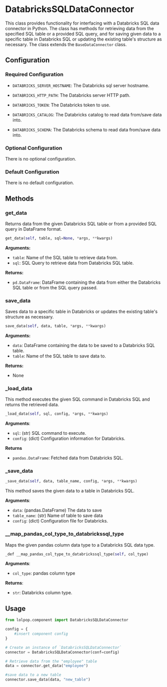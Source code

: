 # DatabricksSQLDataConnector

This class provides functionality for interfacing with a Databricks SQL data connector in Python. The class has methods for retrieving data from the specified SQL table or a provided SQL query, and for saving given data to a specific table in Databricks SQL or updating the existing table's structure as necessary. The class extends the `BaseDataConnector` class.

## Configuration

### Required Configuration

- `DATABRICKS_SERVER_HOSTNAME`: The Databricks sql server hostname.

- `DATABRICKS_HTTP_PATH`: The Databricks server HTTP path. 

- `DATABRICKS_TOKEN`: The Databricks token to use. 

- `DATABRICKS_CATALOG`: The Databricks catalog to read data from/save data into. 

- `DATABRICKS_SCHEMA`: The Databricks schema to read data from/save data into. 

### Optional Configuration 
There is no optional configuration.

### Default Configuration 
There is no default configuration. 

## Methods

### get_data

Returns data from the given Databricks SQL table or from a provided SQL query in DataFrame format.

```python
get_data(self, table, sql=None, *args, **kwargs)
```

**Arguments:**
- `table`: Name of the SQL table to retrieve data from.
- `sql`: SQL Query to retrieve data from Databricks SQL table.

**Returns:**
- `pd.DataFrame`: DataFrame containing the data from either the Databricks SQL table or from the SQL query passed.


### save_data

Saves data to a specific table in Databricks or updates the existing table's structure as necessary.

```python
save_data(self, data, table, *args, **kwargs)
```

**Arguments:**
- `data`: DataFrame containing the data to be saved to a Databricks SQL table.
- `table`: Name of the SQL table to save data to.

**Returns:**
- None

### _load_data 

This method executes the given SQL command in Databricks SQL and returns the retrieved data. 

```python 
_load_data(self, sql, config, *args, **kwargs)
```
**Arguments**:

- `sql`: (str) SQL command to execute.
- `config`: (dict) Configuration information for Databricks.

**Returns**

- `pandas.DataFrame`: Fetched data from Databricks SQL.

### _save_data

```python 
_save_data(self, data, table_name, config, *args, **kwargs)
```

This method saves the given data to a table in Databricks SQL. 

 **Arguments**:

- `data`: (pandas.DataFrame) The data to save
- `table_name`: (str) Name of table to save data
- `config`: (dict) Configuration file for Databricks.

### __map_pandas_col_type_to_databrickssql_type

Maps the given pandas column data type to a Databricks SQL data type.

```python
_def __map_pandas_col_type_to_databrickssql_type(self, col_type)
```

**Arguments**:

- `col_type`: pandas column type

**Returns**:

- `str`: Databricks column type.


## Usage

```python
from lolpop.component import DatabricksSQLDataConnector 

config = {
    #insert component config
}

# Create an instance of `DatabricksSQLDataConnector`
connector = DatabricksSQLDataConnector(conf=config)

# Retrieve data from the "employee" table
data = connector.get_data("employee")

#save data to a new table
connector.save_data(data, "new_table")
```